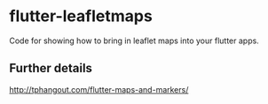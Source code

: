 # flutter-leafletmaps

Code for showing how to bring in leaflet maps into your flutter apps.

## Further details

http://tphangout.com/flutter-maps-and-markers/
